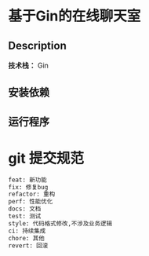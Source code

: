 # 基于Gin的在线聊天室

## Description

**技术栈：** Gin

## 安装依赖


## 运行程序


# git 提交规范
```bash
feat: 新功能
fix: 修复bug
refactor: 重构
perf: 性能优化
docs: 文档
test: 测试
style: 代码格式修改,不涉及业务逻辑
ci: 持续集成
chore: 其他
revert: 回滚
```